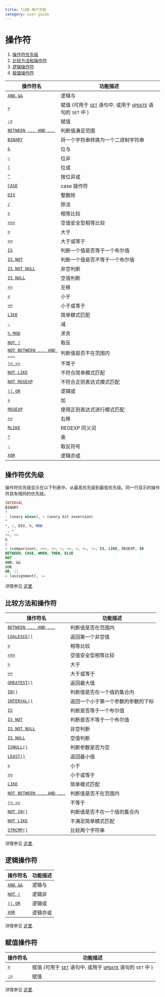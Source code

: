 ```yaml
---
title: TiDB 用户文档
category: user guide
---
```


# 操作符

1. [操作符优先级](#操作符优先级)
2. [比较方法和操作符](#比较方法和操作符)
3. [逻辑操作符](#逻辑操作符)
4. [赋值操作符](#赋值操作符)

| 操作符名 | 功能描述 |
| -------- | ---------------------------------------- |
| [`AND`, `&&`](https://dev.mysql.com/doc/refman/5.7/en/logical-operators.html#operator_and) | 逻辑与                                      |
| [`=`](https://dev.mysql.com/doc/refman/5.7/en/assignment-operators.html#operator_assign-equal) | 赋值 (可用于 [`SET`](https://dev.mysql.com/doc/refman/5.7/en/set-variable.html) 语句中, 或用于 [`UPDATE`](https://dev.mysql.com/doc/refman/5.7/en/update.html) 语句的 `SET` 中 ) |
| [`:=`](https://dev.mysql.com/doc/refman/5.7/en/assignment-operators.html#operator_assign-value) | 赋值                                       |
| [`BETWEEN ... AND ...`](https://dev.mysql.com/doc/refman/5.7/en/comparison-operators.html#operator_between) | 判断值满足范围                                  |
| [`BINARY`](https://dev.mysql.com/doc/refman/5.7/en/cast-functions.html#operator_binary) | 将一个字符串转换为一个二进制字符串                        |
| [`&`](https://dev.mysql.com/doc/refman/5.7/en/bit-functions.html#operator_bitwise-and) | 位与                                       |
| [`~`](https://dev.mysql.com/doc/refman/5.7/en/bit-functions.html#operator_bitwise-invert) | 位非                                       |
| [`\|`](https://dev.mysql.com/doc/refman/5.7/en/bit-functions.html#operator_bitwise-or) | 位或                                       |
| [`^`](https://dev.mysql.com/doc/refman/5.7/en/bit-functions.html#operator_bitwise-xor) | 按位异或                                      |
| [`CASE`](https://dev.mysql.com/doc/refman/5.7/en/control-flow-functions.html#operator_case) | case 操作符                                 |
| [`DIV`](https://dev.mysql.com/doc/refman/5.7/en/arithmetic-functions.html#operator_div) | 整数除                                      |
| [`/`](https://dev.mysql.com/doc/refman/5.7/en/arithmetic-functions.html#operator_divide) | 除法                                       |
| [`=`](https://dev.mysql.com/doc/refman/5.7/en/comparison-operators.html#operator_equal) | 相等比较                                     |
| [`<=>`](https://dev.mysql.com/doc/refman/5.7/en/comparison-operators.html#operator_equal-to) | 空值安全型相等比较                                |
| [`>`](https://dev.mysql.com/doc/refman/5.7/en/comparison-operators.html#operator_greater-than) | 大于                                       |
| [`>=`](https://dev.mysql.com/doc/refman/5.7/en/comparison-operators.html#operator_greater-than-or-equal) | 大于或等于                                    |
| [`IS`](https://dev.mysql.com/doc/refman/5.7/en/comparison-operators.html#operator_is) | 判断一个值是否等于一个布尔值                           |
| [`IS NOT`](https://dev.mysql.com/doc/refman/5.7/en/comparison-operators.html#operator_is-not) | 判断一个值是否不等于一个布尔值                          |
| [`IS NOT NULL`](https://dev.mysql.com/doc/refman/5.7/en/comparison-operators.html#operator_is-not-null) | 非空判断                                     |
| [`IS NULL`](https://dev.mysql.com/doc/refman/5.7/en/comparison-operators.html#operator_is-null) | 空值判断                                     |
| [`<<`](https://dev.mysql.com/doc/refman/5.7/en/bit-functions.html#operator_left-shift) | 左移                                       |
| [`<`](https://dev.mysql.com/doc/refman/5.7/en/comparison-operators.html#operator_less-than) | 小于                                       |
| [`<=`](https://dev.mysql.com/doc/refman/5.7/en/comparison-operators.html#operator_less-than-or-equal) | 小于或等于                                    |
| [`LIKE`](https://dev.mysql.com/doc/refman/5.7/en/string-comparison-functions.html#operator_like) | 简单模式匹配                                   |
| [`-`](https://dev.mysql.com/doc/refman/5.7/en/arithmetic-functions.html#operator_minus) | 减                                        |
| [`%`, `MOD`](https://dev.mysql.com/doc/refman/5.7/en/arithmetic-functions.html#operator_mod) | 求余                                       |
| [`NOT`, `!`](https://dev.mysql.com/doc/refman/5.7/en/logical-operators.html#operator_not) | 取反                                       |
| [`NOT BETWEEN ... AND ...`](https://dev.mysql.com/doc/refman/5.7/en/comparison-operators.html#operator_not-between) | 判断值是否不在范围内                               |
| [`!=`, `<>`](https://dev.mysql.com/doc/refman/5.7/en/comparison-operators.html#operator_not-equal) | 不等于                                      |
| [`NOT LIKE`](https://dev.mysql.com/doc/refman/5.7/en/string-comparison-functions.html#operator_not-like) | 不符合简单模式匹配                                |
| [`NOT REGEXP`](https://dev.mysql.com/doc/refman/5.7/en/regexp.html#operator_not-regexp) | 不符合正则表达式模式匹配                             |
| [`\|\|`, `OR`](https://dev.mysql.com/doc/refman/5.7/en/logical-operators.html#operator_or) | 逻辑或                                      |
| [`+`](https://dev.mysql.com/doc/refman/5.7/en/arithmetic-functions.html#operator_plus) | 加                                        |
| [`REGEXP`](https://dev.mysql.com/doc/refman/5.7/en/regexp.html#operator_regexp) | 使用正则表达式进行模式匹配                            |
| [`>>`](https://dev.mysql.com/doc/refman/5.7/en/bit-functions.html#operator_right-shift) | 右移                                       |
| [`RLIKE`](https://dev.mysql.com/doc/refman/5.7/en/regexp.html#operator_regexp) | REGEXP 同义词                               |
| [`*`](https://dev.mysql.com/doc/refman/5.7/en/arithmetic-functions.html#operator_times) | 乘                                        |
| [`-`](https://dev.mysql.com/doc/refman/5.7/en/arithmetic-functions.html#operator_unary-minus) | 取反符号                                     |
| [`XOR`](https://dev.mysql.com/doc/refman/5.7/en/logical-operators.html#operator_xor) | 逻辑亦或                                     |

## 操作符优先级

操作符优先级显示在以下列表中，从最高优先级到最低优先级。同一行显示的操作符具有相同的优先级。

``` sql
INTERVAL
BINARY
!
- (unary minus), ~ (unary bit inversion)
^
*, /, DIV, %, MOD
-, +
<<, >>
&
|
= (comparison), <=>, >=, >, <=, <, <>, !=, IS, LIKE, REGEXP, IN
BETWEEN, CASE, WHEN, THEN, ELSE
NOT
AND, &&
XOR
OR, ||
= (assignment), :=
```

详情参见 [这里](https://dev.mysql.com/doc/refman/5.7/en/operator-precedence.html).

## 比较方法和操作符

| 操作符名 | 功能描述 |
| -------- | ----------------------------------------- |
| [`BETWEEN ... AND ...`](https://dev.mysql.com/doc/refman/5.7/en/comparison-operators.html#operator_between) | 判断值是否在范围内         |
| [`COALESCE()`](https://dev.mysql.com/doc/refman/5.7/en/comparison-operators.html#function_coalesce) | 返回第一个非空值          |
| [`=`](https://dev.mysql.com/doc/refman/5.7/en/comparison-operators.html#operator_equal) | 相等比较              |
| [`<=>`](https://dev.mysql.com/doc/refman/5.7/en/comparison-operators.html#operator_equal-to) | 空值安全型相等比较         |
| [`>`](https://dev.mysql.com/doc/refman/5.7/en/comparison-operators.html#operator_greater-than) | 大于                |
| [`>=`](https://dev.mysql.com/doc/refman/5.7/en/comparison-operators.html#operator_greater-than-or-equal) | 大于或等于             |
| [`GREATEST()`](https://dev.mysql.com/doc/refman/5.7/en/comparison-operators.html#function_greatest) | 返回最大值             |
| [`IN()`](https://dev.mysql.com/doc/refman/5.7/en/comparison-operators.html#function_in) | 判断值是否在一个值的集合内     |
| [`INTERVAL()`](https://dev.mysql.com/doc/refman/5.7/en/comparison-operators.html#function_interval) | 返回一个小于第一个参数的参数的下标 |
| [`IS`](https://dev.mysql.com/doc/refman/5.7/en/comparison-operators.html#operator_is) | 判断是否等于一个布尔值       |
| [`IS NOT`](https://dev.mysql.com/doc/refman/5.7/en/comparison-operators.html#operator_is-not) | 判断是否不等于一个布尔值      |
| [`IS NOT NULL`](https://dev.mysql.com/doc/refman/5.7/en/comparison-operators.html#operator_is-not-null) | 非空判断              |
| [`IS NULL`](https://dev.mysql.com/doc/refman/5.7/en/comparison-operators.html#operator_is-null) | 空值判断              |
| [`ISNULL()`](https://dev.mysql.com/doc/refman/5.7/en/comparison-operators.html#function_isnull) | 判断参数是否为空          |
| [`LEAST()`](https://dev.mysql.com/doc/refman/5.7/en/comparison-operators.html#function_least) | 返回最小值             |
| [`<`](https://dev.mysql.com/doc/refman/5.7/en/comparison-operators.html#operator_less-than) | 小于                |
| [`<=`](https://dev.mysql.com/doc/refman/5.7/en/comparison-operators.html#operator_less-than-or-equal) | 小于或等于             |
| [`LIKE`](https://dev.mysql.com/doc/refman/5.7/en/string-comparison-functions.html#operator_like) | 简单模式匹配            |
| [`NOT BETWEEN ... AND ...`](https://dev.mysql.com/doc/refman/5.7/en/comparison-operators.html#operator_not-between) | 判断值是否不在范围内        |
| [`!=`, `<>`](https://dev.mysql.com/doc/refman/5.7/en/comparison-operators.html#operator_not-equal) | 不等于               |
| [`NOT IN()`](https://dev.mysql.com/doc/refman/5.7/en/comparison-operators.html#function_not-in) | 判断值是否不在一个值的集合内    |
| [`NOT LIKE`](https://dev.mysql.com/doc/refman/5.7/en/string-comparison-functions.html#operator_not-like) | 不满足简单模式匹配         |
| [`STRCMP()`](https://dev.mysql.com/doc/refman/5.7/en/string-comparison-functions.html#function_strcmp) | 比较两个字符串           |

详情参见 [这里](https://dev.mysql.com/doc/refman/5.7/en/comparison-operators.html).

## 逻辑操作符

| 操作符名 | 功能描述 |
| -------- | ----------------------------------------- |
| [`AND`, `&&`](https://dev.mysql.com/doc/refman/5.7/en/logical-operators.html#operator_and) | 逻辑与  |
| [`NOT`, `!`](https://dev.mysql.com/doc/refman/5.7/en/logical-operators.html#operator_not) | 逻辑非  |
| [`\|\|`, `OR`](https://dev.mysql.com/doc/refman/5.7/en/logical-operators.html#operator_or) | 逻辑或  |
| [`XOR`](https://dev.mysql.com/doc/refman/5.7/en/logical-operators.html#operator_xor) | 逻辑亦或 |

详情参见 [这里](https://dev.mysql.com/doc/refman/5.7/en/group-by-handling.html).

## 赋值操作符

| 操作符名 | 功能描述 |
| -------- | -------------------------------------------- |
| [`=`](https://dev.mysql.com/doc/refman/5.7/en/assignment-operators.html#operator_assign-equal) | 赋值 (可用于 [`SET`](https://dev.mysql.com/doc/refman/5.7/en/set-variable.html) 语句中, 或用于 [`UPDATE`](https://dev.mysql.com/doc/refman/5.7/en/update.html) 语句的 `SET` 中 ) |
| [`:=`](https://dev.mysql.com/doc/refman/5.7/en/assignment-operators.html#operator_assign-value) | 赋值                                       |

详情参见 [这里](https://dev.mysql.com/doc/refman/5.7/en/group-by-functional-dependence.html).
